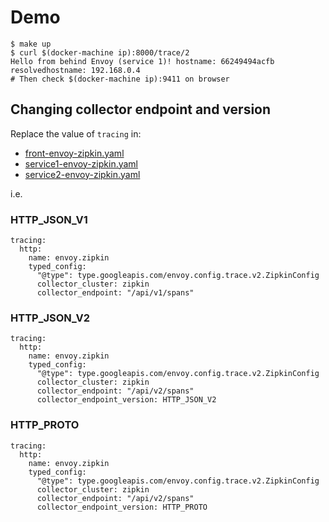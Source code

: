 # Demo

```
$ make up
$ curl $(docker-machine ip):8000/trace/2
Hello from behind Envoy (service 1)! hostname: 66249494acfb resolvedhostname: 192.168.0.4
# Then check $(docker-machine ip):9411 on browser
```

## Changing collector endpoint and version

Replace the value of `tracing` in:

- [front-envoy-zipkin.yaml](front-envoy-zipkin.yaml)
- [service1-envoy-zipkin.yaml](service1-envoy-zipkin.yaml)
- [service2-envoy-zipkin.yaml](service2-envoy-zipkin.yaml)

i.e.

### HTTP_JSON_V1

```
tracing:
  http:
    name: envoy.zipkin
    typed_config:
      "@type": type.googleapis.com/envoy.config.trace.v2.ZipkinConfig
      collector_cluster: zipkin
      collector_endpoint: "/api/v1/spans"
```

### HTTP_JSON_V2

```
tracing:
  http:
    name: envoy.zipkin
    typed_config:
      "@type": type.googleapis.com/envoy.config.trace.v2.ZipkinConfig
      collector_cluster: zipkin
      collector_endpoint: "/api/v2/spans"
      collector_endpoint_version: HTTP_JSON_V2
```

### HTTP_PROTO

```
tracing:
  http:
    name: envoy.zipkin
    typed_config:
      "@type": type.googleapis.com/envoy.config.trace.v2.ZipkinConfig
      collector_cluster: zipkin
      collector_endpoint: "/api/v2/spans"
      collector_endpoint_version: HTTP_PROTO
```

